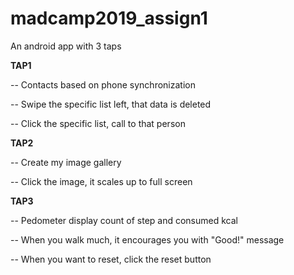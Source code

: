 # madcamp2019_assign1

An android app with 3 taps

**TAP1**

-- Contacts based on phone synchronization

-- Swipe the specific list left, that data is deleted

-- Click the specific list, call to that person

**TAP2**

-- Create my image gallery

-- Click the image, it scales up to full screen 

**TAP3**

-- Pedometer display count of step and consumed kcal

-- When you walk much, it encourages you with "Good!" message

-- When you want to reset, click the reset button

